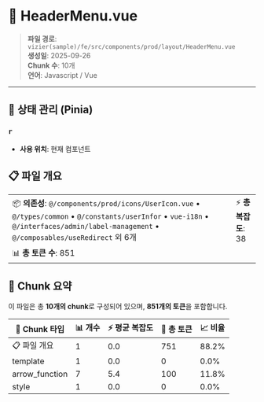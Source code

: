 # 📄 HeaderMenu.vue

> **파일 경로**: `vizier(sample)/fe/src/components/prod/layout/HeaderMenu.vue`  
> **생성일**: 2025-09-26  
> **Chunk 수**: 10개  
> **언어**: Javascript / Vue
---


## 🏪 상태 관리 (Pinia)

### `r`
- **사용 위치**: 현재 컴포넌트




## 📋 파일 개요

| | |
|--|--|
| 📦 **의존성**: `@/components/prod/icons/UserIcon.vue` • `@/types/common` • `@/constants/userInfor` • `vue-i18n` • `@/interfaces/admin/label-management` • `@/composables/useRedirect` 외 6개 | ⚡ **총 복잡도**: 38 |
| 📊 **총 토큰 수**: 851 |  |






## 🧩 Chunk 요약

이 파일은 총 **10개의 chunk**로 구성되어 있으며, **851개의 토큰**을 포함합니다.

| 🧩 Chunk 타입 | 📊 개수 | ⚡ 평균 복잡도 | 📝 총 토큰 | 📈 비율 |
|---------------|--------|-------------|----------|--------|
| 📋 파일 개요 | 1 | 0.0 | 751 | 88.2% |
| template | 1 | 0.0 | 0 | 0.0% |
| arrow_function | 7 | 5.4 | 100 | 11.8% |
| style | 1 | 0.0 | 0 | 0.0% |

